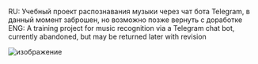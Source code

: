 RU: Учебный проект распознавания музыки через чат бота Telegram, в данный момент заброшен, но возможно позже вернуть с доработке  
ENG: A training project for music recognition via a Telegram chat bot, currently abandoned, but may be returned later with revision  

![изображение](https://github.com/user-attachments/assets/1d1b6d19-5347-452f-9fce-45d1dcb649e3)
